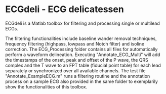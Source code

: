 # ECGdeli - ECG delicatessen

ECGdeli is a Matlab toolbox for filtering and processing single or multilead ECGs. 

The filtering functionalities include baseline wander removal techniques, frequency filtering (highpass, lowpass and Notch filter) and isoline correction. 
The ECG_Processing folder contains all files for automatically perform a waveform delineation. Executing "Annotate_ECG_Multi" will add the timestamps of the onset, peak and offset of the P wave, the QRS complex and the T wave to an FPT table (fiducial point table) for each lead separately or synchronized over all available channels. 
The test file "Annotate_ExampleECG.m" runs a filtering routine and the annotation process on a sample ECG also provided in the same folder to exemplarily show the functionalities of this toolbox.
